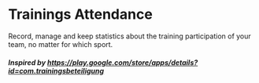 # Trainings Attendance
Record, manage and keep statistics about the training participation of your team, no matter for which sport.

##### Inspired by https://play.google.com/store/apps/details?id=com.trainingsbeteiligung